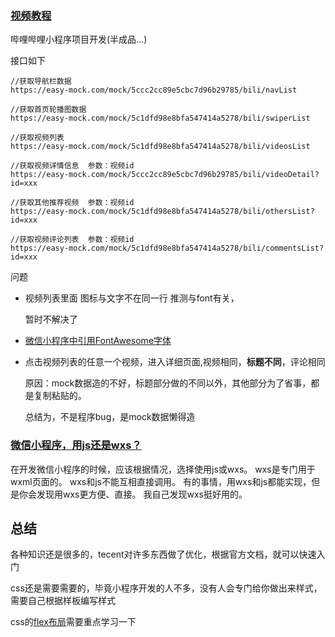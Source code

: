 ### [视频教程](https://www.bilibili.com/video/av40455083?p=1)

哔哩哔哩小程序项目开发(半成品...)

接口如下

```
//获取导航栏数据
https://easy-mock.com/mock/5ccc2cc89e5cbc7d96b29785/bili/navList

//获取首页轮播图数据
https://easy-mock.com/mock/5c1dfd98e8bfa547414a5278/bili/swiperList

//获取视频列表
https://easy-mock.com/mock/5c1dfd98e8bfa547414a5278/bili/videosList

//获取视频详情信息  参数：视频id
https://easy-mock.com/mock/5ccc2cc89e5cbc7d96b29785/bili/videoDetail?id=xxx

//获取其他推荐视频  参数：视频id
https://easy-mock.com/mock/5c1dfd98e8bfa547414a5278/bili/othersList?id=xxx

//获取视频评论列表  参数：视频id
https://easy-mock.com/mock/5c1dfd98e8bfa547414a5278/bili/commentsList?id=xxx
```

问题

- 视频列表里面 图标与文字不在同一行  推测与font有关，

  暂时不解决了

- [微信小程序中引用FontAwesome字体](https://blog.csdn.net/qq_28988969/article/details/76633921)

- 点击视频列表的任意一个视频，进入详细页面,视频相同，**标题不同**，评论相同

  原因：mock数据造的不好，标题部分做的不同以外，其他部分为了省事，都是复制粘贴的。

  总结为，不是程序bug，是mock数据懒得造

### [微信小程序，用js还是wxs？](https://segmentfault.com/q/1010000011987788)

在开发微信小程序的时候，应该根据情况，选择使用js或wxs。
wxs是专门用于wxml页面的。
wxs和js不能互相直接调用。
有的事情，用wxs和js都能实现，但是你会发现用wxs更方便、直接。
我自己发现wxs挺好用的。

## 总结

各种知识还是很多的，tecent对许多东西做了优化，根据官方文档，就可以快速入门

css还是需要需要的，毕竟小程序开发的人不多，没有人会专门给你做出来样式，需要自己根据样板编写样式

css的[flex布局](https://www.w3cschool.cn/cssref/css3-pr-flex-wrap.html)需要重点学习一下